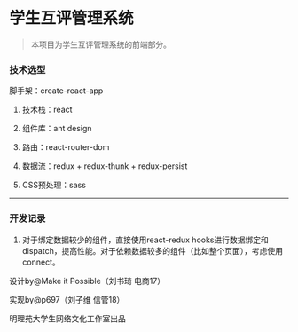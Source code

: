 # 学生互评管理系统

> 本项目为学生互评管理系统的前端部分。

### 技术选型

脚手架：create-react-app

1. 技术栈：react

2. 组件库：ant design

3. 路由：react-router-dom

4. 数据流：redux + redux-thunk + redux-persist

5. CSS预处理：sass

---

### 开发记录

1. 对于绑定数据较少的组件，直接使用react-redux hooks进行数据绑定和dispatch，提高性能。对于依赖数据较多的组件（比如整个页面），考虑使用connect。

设计by@Make it Possible（刘书琦 电商17）

实现by@p697（刘子维 信管18）

明理苑大学生网络文化工作室出品
